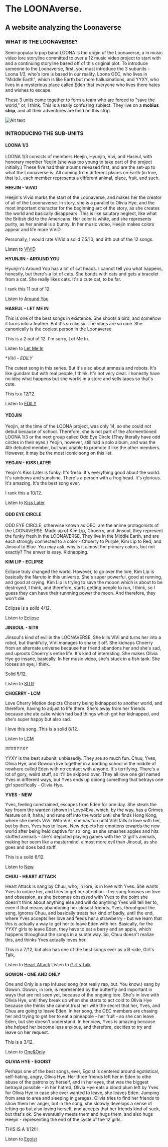 # The LOONAverse. 
## A website analyzing the Loonaverse

### WHAT IS THE LOONAVERSE?

Semi-popular k-pop band LOONA is the origin of the Loonaverse, a in music video lore storyline committed to over a 12 music video project to start with and a continuing storyline based off of this original plot. To introduce someone to the Loonaverse, first, you must introduce the 3 subunits - Loona 1/3, who's lore is based in our reality, Loona OEC, who lives in "Middle Earth", which is like Earth but more hallucinations, and YYXY, who lives in a mysterious place called Eden that everyone who lives there hates and wishes to escape. 

These 3 units come together to form a team who are forced to "save the world," or, I think. This is a really confusing subject. They live on a **mobius strip**, and all their adventures are held on this strip. 

![Alt text](VxZX9sC.png.jpeg)


### INTRODUCING THE SUB-UNITS

#### LOONA 1/3

LOONA 1/3 consists of members Heejin, Hyunjin, Vivi, and Haseul, with honorary member Yeojin (she was too young to take part of the project initially.) These five had their albums released first, and are the set-up to what the Loonaverse is. All coming from different places on Earth (in lore, that is.), each member represents a different animal, place, fruit, and such. 

**HEEJIN - ViViD** 
 
 Heejin's Vivid marks the start of the Loonaverse, and makes her the creator of all of the Looonaverse. In story, she is a parallel to Olivia Hye, and the most important character for the beginning arc of the story, as she creates the world and basically disappears. This is like salutary neglect, like what the British did to the Americans. Her color is white, and she represents purity, as her animal is a bunny. In her music video, Heejin makes colors appear and life more ViViD.
 
 Personally, I would rate ViVid a solid 7.5/10, and 9th out of the 12 songs. 
 
 Listen to [ViViD](https://www.youtube.com/watch?v=-FCYE87P5L0)
 
 **HYUNJIN - AROUND YOU**

Hyunjin's Around You has a lot of cat heads. I cannot tell you what happens, honestly, but there's a lot of cats. She bonds with cats and gets a bracelet from a cat. She really likes cats. It's a cute cat, to be far. 

I rank this 11 out of 12. 

Listen to [Around You](https://www.youtube.com/channel/UCOJplhB0wGQWv9OuRmMT-4g)

**HASEUL - LET ME IN**

This is one of the best songs in existence. She shoots a bird, and somehow it turns into a feather. But it's so classy. The vibes are so nice. She canonically is the coolest person in the Loonaverse. 

This is a 2 out of 12. I'm sorry, Let Me In. 

Listen to [Let Me In](https://www.youtube.com/watch?v=6a4BWpBJppI) 

**ViVi - EDILY*

The cutest song in this series. But it's also about amnesia and robots. It's like gundam but with real people, I think. It's not very clear. I honestly have no idea what happens but she works in a store and sells tapes so that's cute. 

This is a 12/12.

Listen to [EDILY](https://www.youtube.com/watch?v=ZNcBZM5SvbY)

#### YEOJIN 

Yeojin, at the time of the LOONA project, was only 14, so she could not debut because of school. Therefore, she is not part of the aformentioned LOONA 1/3 or the next group called Odd Eye Circle (They literally have odd circles in their eyes.) Yeojin, however, still had a solo album, and was the 4th debuted member, but was unable to promote it like the other members. However, it may be the most iconic song on this list. 

**YEOJIN - KISS LATER**
 
 Yeojin's Kiss Later is funky. It's fresh. It's everything good about the world. It's rainbows and sunshine. There's a person with a frog head. It's glorious. It's amazing. It's the best song ever. 
 
 I rank this a 10/12. 

Listen to [Kiss Later](https://www.youtube.com/watch?v=thpTOAS1Vgg)

#### ODD EYE CIRCLE

ODD EYE CIRCLE, otherwise known as OEC, are the anime protagonists of the LOONAVERSE. Made up of Kim Lip, Choerry, and Jinsoul, they represent the funky fresh in the LOONAVERSE. They live in the Middle Earth, and are each strongly connected to a color - Choerry to Purple, Kim Lip to Red, and Jinsoul to Blue. You may ask, why is it almost the primary colors, but not exactly? The anwer is easy. Kidnapping. 

**KIM LIP - ECLIPSE**

Eclipse truly changed the world. However, to go over the lore, Kim Lip is basically the Naruto in this universe. She's super powerful, good at running, and good at crying. Kim Lip is trying to save the mooon which is about to be destroyed, I think, and therefore, starts getting people to run, I think, so I guess they can have their runnning power the moon. And therefore, they won't die. 

Eclipse is a solid 4/12. 

Listen to [Eclipse](https://www.youtube.com/watch?v=_qJEoSa3Ie0)

**JINSOUL - SITR**

Jinsoul's kind of evil in the LOONAVERSE. She kills ViVi and turns her into a robot, but thankfully, ViVi manages to shake it off. She kidnaps Choerry from an alternate universe because her friend abandons her and she's sad, and uproots Choerry's entire life. It's kind of interesting. She makes Olivia Hye go insane, basically. In her music video, she's stuck in a fish tank. She looses an eye, I think. 

Solid 5/12. 

Listen to [SITR](https://www.youtube.com/watch?v=RWeyOyY_puQ)

**CHOERRY - LCM**

Love Cherry Motion depicts Choerry being kidnapped to another world, and therefore, having to adjust to life there. She's away from her friends because she ate cake which had bad things which got her kidnapped, and she's super happy but also sad. 

I love this song. This is a solid 8/12. 

Listen to [LCM](https://www.youtube.com/watch?v=VBbeuXW8Nko)

####YYXY 

YYXY is the best subunit, unbiasedly. They are so much fun. Chuu, Yves, Olivia Hye, and Gowoon live together in a bording school in the middle of nowhere called Eden with no contact with anyone. It's terrifying. There's a lot of gory, weird stuff, so it'll be skipped over. They all love one girl named Yves in different ways, but Yves ends up doiong something that betrays one girl specifically - Olivia Hye. 

**YVES - NEW**

Yves, feeling constrained, escapes from Eden for one day. She steals the key froom the warden (shown in Love4Eva, which, by the way, has a Grimes feature on it, haha,) and runs off into the world until she finds Hong Kong, where she meets ViVi. With ViVi, she has fun until ViVi falls in love with her, but by then, Yves has to leave. New depicts her emotions towards the new world after being held captive for so long, as she smashes apples and hits stuffed animals - she's depicted playing games with the 12 girl's animals, making her seem like a mastermind, almost more evil than Jinsoul, as she goes and does bad stuff. 

This is a solid 6/12. 

Listen to [New](https://www.youtube.com/watch?v=LIDe-yTxda0)

**CHUU - HEART ATTACK** 

Heart Attack is sang by Chuu, who, in lore, is in love with Yves. She wants Yves to notice her, and tries to get her attention - her song focuses on love and obsession, as she becomes obsessed with Yves to the point she doesn't think about anything else and will do anything Yves will tell her to, even if that means abandoning her closest friends. Yves, throuhgout the song, ignores Chuu, and basically treats her kind of badly, until the end, where Yves accepts her love and feeds her a strawberry - but we learn that this is actually a way to get her to leave Eden with her. Basically, for the YYXY girls to leave Eden, they have to eat a berry and an apple, which happens throughout the songs in a subtle way. So, Chuu doesn't realize this, and thinks Yves actually loves her. 

This is a 7/12, but also has one of the best songs ever as a B-side, Girl's Talk. 

Listen to [Heart Attack](https://www.youtube.com/watch?v=BVVfMFS3mgc)
Listen to [Girl's Talk](https://www.youtube.com/watch?v=FqR1bNjFyyw)

**GOWON - ONE AND ONLY** 

One and Only is a rap infused song (not really rap, but. You know.) sang by Gowon. Gowon, in lore, is represented by the butterfly and important in ways that are not seen yet, because of the ongoing lore. She's in love with Olivia Hye, until they break up when she starts to act cold to Olivia Hye because she thinks she cannot trust her with the secret that her, Yves, and Chuu are going to leave Eden. In her song, the OEC members are chasing her and trying to get her to eat a pineapple - her fruit - so she can leave Eden, but she doesn't understand. In her view, Yves is amazing because she helped her become less anxious, and therefore, decides to try and leave on her request. 

This is a 3/12. 

Listen to [One&Only](https://www.youtube.com/watch?v=m5qwcYL8a0o)

**OLIVIA HYE - EGOIST**

Perhaps one of the best songs, ever, Egoist is centered around egotistical, self-hating, angry, Olivia Hye. Her three friends left her in Eden to othe abuse of the patrons by herself, and in her eyes, that was the biggest betrayal possible - in her hatred, Olivia Hye eats a blood plum left by Yves for Olivia Hye in case she ever wanted to leave, she leaves Eden. Jumping from area to area and sleeping in garages, Olivia tries to find her friends to show them her anger, but in the song, she sloowly develops a sense of letting go but also loving herself, and accepts that her friends kind of suck, but that's ok. She eventually meets them and hugs them, and also hugs Heejin - representing the end of the cycle of the 12 girls. 

THIS IS A 1/12!!! 

Listen to [Egoist](https://www.youtube.com/watch?v=UkY8HvgvBJ8)


